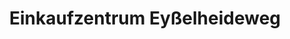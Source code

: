 ---
title: "Einkaufzentrum Eyßelheideweg"
url: /gifhorn/einkaufzentrum-eysselheideweg/
shop: Einkaufszentrum
---